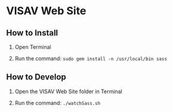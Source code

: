 # VISAV Web Site

## How to Install

1. Open Terminal

2. Run the command: `sudo gem install -n /usr/local/bin sass`

## How to Develop

1. Open the VISAV Web Site folder in Terminal

2. Run the command: `./watchSass.sh`

